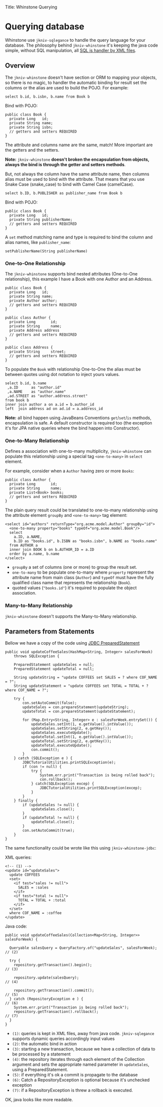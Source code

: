 Title: Whinstone Querying


# Querying database

Whinstone use `jkniv-sqlegance` to handle the query language for your database. The philosophy behind `jkniv-whinstone` it's keeping the java code simple, without SQL manipulation, all [SQL is handler by XML files][1].


## Overview

The `jkniv-whinstone` doesn't have section or ORM to mapping your objects, so there is no magic, to handler the automatic binding for result set the columns or the alias are used to build the POJO. For example:

    select b.id, b.isbn, b.name from Book b
    
Bind with POJO:

    public class Book {
      private Long   id;
      private String name;
      private String isbn;
      // getters and setters REQUIRED
    }

The attribute and columns name are the same, match! More important are the getters and the setters. 

**Note:** `jkniv-whinstone` **doesn't broken the encapsulation from objects, always the bind is through the getter and setters methods**.


But, not always the column have the same attribute name, then columns alias must be used to bind with the attribute. That means that you use Snake Case (snake_case) to bind with Camel Case (camelCase).

    select b.ID, b.PUBLISHER as publisher_name from Book b
    
Bind with POJO:

    public class Book {
      private Long   id;
      private String publisherName;
      // getters and setters REQUIRED
    }

A `set` method matching name and type is required to bind the column and alias names, like `publisher_name`:   

    setPublisherName(String publisherName)


### One-to-One Relationship

The `jkniv-whinstone` supports bind nested attributes (One-to-One relationship), this example I have a Book with one Author and an Address.

    public class Book {
      private Long   id;
      private String name;
      private Author author;
      // getters and setters REQUIRED
    }
    
    public class Author {
      private Long       id;
      private String     name;
      private Address address
      // getters and setters REQUIRED
    }

    public class Address {
      private String     street;
      // getters and setters REQUIRED
    }

To populate the `Book` with relationship One-to-One the alias must be between quotes using dot notation to inject yours values. 

    select b.id, b.name
     ,a.ID      as "author.id"
     ,a.NAME    as "author.name"
     ,ad.STREET as "author.address.street"
    from book b
    inner join author a on a.id = b.author_id
    left  join address ad on ad.id = a.address_id


**Note:** all bind happen using JavaBeans Conventions `get`/`set`/`is` methods, encapsulation is safe. A default constructor is required too (the exception it's for JPA native queries where the bind happen into Constructor).

### One-to-Many Relationship

Defines a association with one-to-many multiplicity, `jkniv-whinstone` can populate this relationship using a special tag `<one-to-many>` in `select` element.

For example, consider when a `Author` having zero or more `Books`:

    public class Author {
      private Long       id;
      private String     name;
      private List<Book> books;
      // getters and setters REQUIRED
    }

The plain query result could be translated to one-to-many relationship using the attribute element `groupBy` and `<one-to-many>` tag element:

    <select id="authors" returnType="org.acme.model.Author" groupBy="id">
      <one-to-many property="books" typeOf="org.acme.model.Book"/>
      select 
        a.ID, a.NAME, 
        b.ID as "books.id", b.ISBN as "books.isbn", b.NAME as "books.name"
      from AUTHOR a 
      inner join BOOK b on b.AUTHOR_ID = a.ID
      order by a.name, b.name
    </select>

- `groupBy` a set of columns (one or more) to group the result set.
- `one-to-many` to be populate one-to-many where `property` represent the attribute name from main class (`Author`) and `typeOf` must have the fully qualified class name that represents the relationship (`Book`).
- quoted values (`"books.id"`) it's required to populate the object association.


### Many-to-Many Relationship

`jkniv-whinstone` doesn't supports the Many-to-Many relationship.


## Parameters from Statements

Bellow we have a copy of the code using [JDBC PreparedStatement][2]


    public void updateCoffeeSales(HashMap<String, Integer> salesForWeek)
        throws SQLException {
    
        PreparedStatement updateSales = null;
        PreparedStatement updateTotal = null;
    
        String updateString = "update COFFEES set SALES = ? where COF_NAME = ?";
        String updateStatement = "update COFFEES set TOTAL = TOTAL + ? where COF_NAME = ?";
    
        try {
            con.setAutoCommit(false);
            updateSales = con.prepareStatement(updateString);
            updateTotal = con.prepareStatement(updateStatement);
    
            for (Map.Entry<String, Integer> e : salesForWeek.entrySet()) {
                updateSales.setInt(1, e.getValue().intValue());
                updateSales.setString(2, e.getKey());
                updateSales.executeUpdate();
                updateTotal.setInt(1, e.getValue().intValue());
                updateTotal.setString(2, e.getKey());
                updateTotal.executeUpdate();
                con.commit();
            }
        } catch (SQLException e ) {
            JDBCTutorialUtilities.printSQLException(e);
            if (con != null) {
                try {
                    System.err.print("Transaction is being rolled back");
                    con.rollback();
                } catch(SQLException excep) {
                    JDBCTutorialUtilities.printSQLException(excep);
                }
            }
        } finally {
            if (updateSales != null) {
                updateSales.close();
            }
            if (updateTotal != null) {
                updateTotal.close();
            }
            con.setAutoCommit(true);
        }
    }

The same functionality could be wrote like this using `jkniv-whinstone-jdbc`:

XML queries:

    <!-- (1) -->
    <update id="updateSales">
      update COFFEES 
      <set>
        <if test="sales != null">
          SALES = :sales
        </if>
        <if test="total != null">
          TOTAL = TOTAL + :total
        </if>
      </set>
      where COF_NAME = :coffee
    </update>

Java code:

    public void updateCoffeeSales(Collection<Map<String, Integer>> salesForWeek) {
    
      Queryable salesQuery = QueryFactory.of("updateSales", salesForWeek); // (2)
        
      try {
        repository.getTransaction().begin();                               // (3)
        
        repository.update(salesQuery);                                     // (4) 
     
        repository.getTransaction().commit();                              // (5)
      } catch (RepositoryException e ) {                                   // (6)
        System.err.print("Transaction is being rolled back");
        repository.getTransaction().rollback();                            // (7)
      }
    }

- `(1)`: queries is kept in XML files, away from java code. `jkniv-sqlegance` supports dynamic queries accordingly input values
- `(2)`: the automatic bind in action
- `(3)`: starting a new transaction, because we have a collection of data to be processed by a statement
- `(4)`: the repository iterates through each element of the Collection argument and sets the appropriate named parameter in `updateSales`, using a PreparedStatement.
- `(5)`: if everything it's ok a commit is propagate to the database
- `(6)`: Catch a RepositoryException is optional because it's unchecked exception
- `(7)`: if a RepositoryException is threw a rollback is executed.

OK, java looks like more readable.

[1]: http://jkniv.sourceforge.net/jkniv-sqlegance/index.html "SQL is handler by XML files"
[2]: https://docs.oracle.com/javase/tutorial/jdbc/basics/prepared.html "Overview of Prepared Statements"